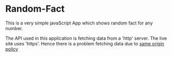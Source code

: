 # Random-Fact
This is a very simple javaScript App which shows random fact for any number.


The API used in this application is fetching data from a 'http' server. The live site uses 'https'. Hence there is a problem fetching data due to [same origin policy](https://developer.mozilla.org/en-US/docs/Web/Security/Same-origin_policy)
